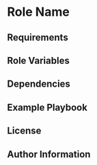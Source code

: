 Role Name
=========


Requirements
------------


Role Variables
--------------


Dependencies
------------


Example Playbook
----------------


License
-------


Author Information
------------------

